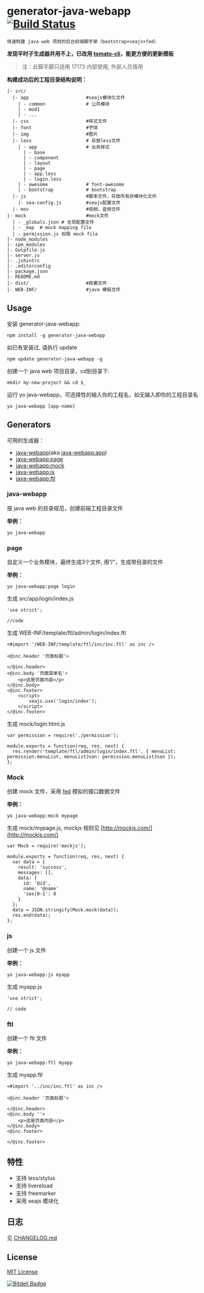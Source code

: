 # generator-java-webapp  [![Build Status](https://secure.travis-ci.org/17173/generator-java-webapp.png?branch=master)](https://travis-ci.org/17173/generator-java-webapp)

```
快速构建 java web 项目的后台前端脚手架（bootstrap+seajs+fed）
```

**发现平时子生成器并用不上，已改用 [tomato-cli](https://github.com/lynzz/tomato-cli)，能更方便的更新模板**

> 注：此脚手脚只适用 17173 内部使用, 外部人员慎用    

**构建成功后的工程目录结构说明：**

```
|- src/
  |- app                     #seajs模块化文件
    | - common               # 公共模块
    | - mod1
    | - ...
  |- css                     #样式文件
  |- font                    #字体
  |- img                     #图片
  |- less                    # 存放less文件
    | - app                  # 业务样式
      | - base               
      | - component
      | - layout
      | - page
      | - app.less
      | - login.less
    | - awesome              # font-awesome
    | - bootstrap            # bootstrap
  |- js                      #脚本文件，存放所有非模块化文件
    |- sea-config.js         #seajs配置文件
  |- mov                     #视频，音频文件
|- mock                      #mock文件
  | - _globals.json # 全局配置文件
  | - _map  # mock mapping file
  | - permission.js 权限 mock file
|- node_modules
|- spm_modules
|- Gulpfile.js
|- server.js
|- .jshintrc
|- .editorconfig
|- package.json
|- README.md
|- dist/                     #部署文件
|- WEB-INF/                  #java 模板文件

```

## Usage

安装 generator-java-webapp:

```
npm install -g generator-java-webapp
```

如已有安装过, 请执行 update

```
npm update generator-java-webapp -g
```

创建一个 java web 项目目录，cd到目录下:

```
mkdir my-new-project && cd $_
```

运行 yo java-webapp，可选择性的输入你的工程名，如无输入即你的工程目录名

```
yo java-webapp [app-name]
```

## Generators

可用的生成器：

* [java-webapp](#java-webapp)(aka [java-webapp:app](#java-webapp))
* [java-webapp:page](#page)
* [java-webapp:mock](#mock)
* [java-webapp:js](#js)
* [java-webapp:ftl](#ftl)

### java-webapp

按 java web 的目录规范，创建前端工程目录文件

**举例：**

```
yo java-webapp
```
### page

自定义一个业务模块，最终生成3个文件, 用”/“，生成带目录的文件

**举例：**

```
yo java-webapp:page login
```

生成 src/app/login/index.js

```
'use strict';

//code

```


生成 WEB-INF/template/ftl/admin/login/index.ftl

```
<#import '/WEB-INF/template/ftl/inc/inc.ftl' as inc />

<@inc.header '页面标题'>

</@inc.header>
<@inc.body '页面菜单名'>
    <p>这是页面内容</p>
</@inc.body>
<@inc.footer>
    <script>
        seajs.use('login/index');
    </script>
</@inc.footer>
```

生成 mock/login.html.js

```
var permission = require('./permission');

module.exports = function(req, res, next) {
  res.render('template/ftl/admin/login/index.ftl', { menuList: permission.menuList, menuListJson: permission.menuListJson });
};

```

### Mock

创建 mock 文件，采用 [fed](https://github.com/ijse/FED) 模拟的接口数据文件

**举例：**

```
yo java-webapp:mock mypage
```

生成 mock/mypage.js, mockjs 规则见 [http://mockjs.com/](http://mockjs.com/)

```
var Mock = require('mockjs');

module.exports = function(req, res, next) {
  var data = {
    result: 'success',
    messages: [],
    data: {
      id: '@id',
      name: '@name'
      'sex|0-1': 0
    }
  };
  data = JSON.stringify(Mock.mock(data));
  res.end(data);
};

```

### js

创建一个 js 文件

**举例：**

```
yo java-webapp:js myapp
```

生成 myapp.js

```
'use strict';

// code

```

### ftl

创建一个 ftl 文件

**举例：**

```
yo java-webapp:ftl myapp
```

生成 myapp.ftl

```
<#import '../inc/inc.ftl' as inc />

<@inc.header '页面标题'>

</@inc.header>
<@inc.body ''>
    <p>这是页面内容</p>
</@inc.body>
<@inc.footer>
    
</@inc.footer>
```

## 特性

* 支持 less/stylus
* 支持 livereload
* 支持 freemarker
* 采用 seajs 模块化

## 日志

见 [CHANGELOG.md](https://github.com/17173/generator-java-webapp/blob/master/CHANGELOG.md)

## License

[MIT License](http://en.wikipedia.org/wiki/MIT_License)


[![Bitdeli Badge](https://d2weczhvl823v0.cloudfront.net/17173/generator-java-webapp/trend.png)](https://bitdeli.com/free "Bitdeli Badge")


